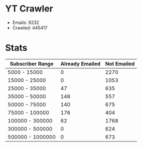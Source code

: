# YT Crawler
- Emails: 9232
- Crawled: 445417

# Stats
| Subscriber Range  | Already Emailed | Not Emailed |
|-------|-------|-------|
| 5000 - 15000 | 0 | 2270 |
| 15000 - 25000 | 0 | 1053 |
| 25000 - 35000 | 47 | 635 |
| 35000 - 50000 | 148 | 557 |
| 50000 - 75000 | 140 | 675 |
| 75000 - 100000 | 176 | 404 |
| 100000 - 300000 | 62 | 1768 |
| 300000 - 500000 | 0 | 624 |
| 500000 - 1000000 | 0 | 673 |
